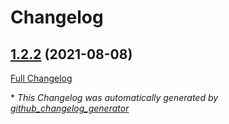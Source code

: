 # Changelog

## [1.2.2](https://github.com/DragonPlays/Twitch-Kittens-Reforged-2/tree/1.2.2) (2021-08-08)

[Full Changelog](https://github.com/DragonPlays/Twitch-Kittens-Reforged-2/compare/1.2.1...1.2.2)



\* *This Changelog was automatically generated by [github_changelog_generator](https://github.com/github-changelog-generator/github-changelog-generator)*
